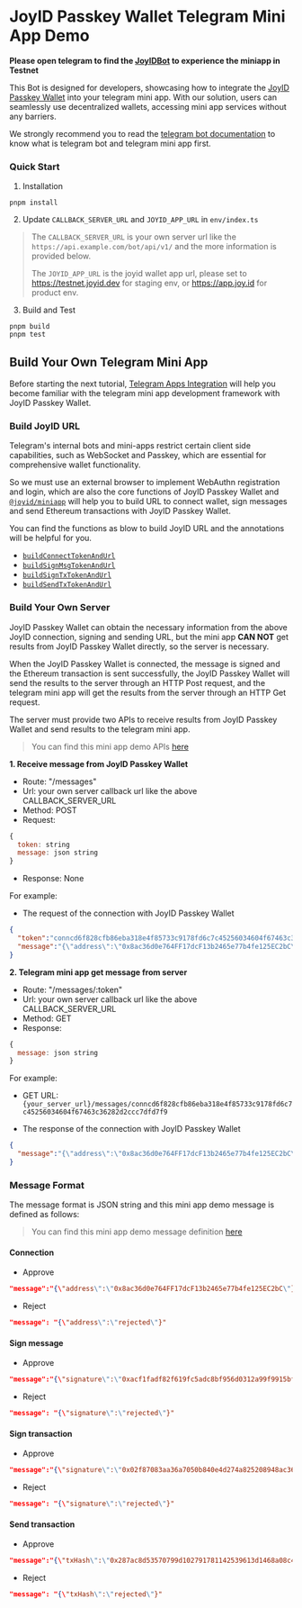 # JoyID Passkey Wallet Telegram Mini App Demo 

**Please open telegram to find the [JoyIDBot](https://t.me/JoyIDBot) to experience the miniapp in Testnet**

This Bot is designed for developers, showcasing how to integrate the [JoyID Passkey Wallet](https://joy.id/) into your telegram mini
app. With our solution, users can seamlessly use decentralized wallets, accessing mini app services without any barriers. 

We strongly recommend you to read the [telegram bot documentation](https://core.telegram.org/bots) to know what is telegram bot and telegram mini app first.

### Quick Start

1. Installation

```
pnpm install
```

2. Update `CALLBACK_SERVER_URL` and `JOYID_APP_URL` in `env/index.ts`

> The `CALLBACK_SERVER_URL` is your own server url like the `https://api.example.com/bot/api/v1/` and the more information is provided below.
> 
> The `JOYID_APP_URL` is the joyid wallet app url, please set to https://testnet.joyid.dev for staging env, or https://app.joy.id for product env.

3. Build and Test

```
pnpm build
pnpm test
```

## Build Your Own Telegram Mini App 

Before starting the next tutorial, [Telegram Apps Integration](https://docs.joy.id/guide/applications/telegram) will help you become familiar with the telegram mini app development framework with JoyID Passkey Wallet.

### Build JoyID URL

Telegram's internal bots and mini-apps restrict certain client side capabilities, such as WebSocket and Passkey, which are essential for comprehensive wallet functionality. 

So we must use an external browser to implement WebAuthn registration and login, which are also the core functions of JoyID Passkey Wallet and [`@joyid/miniapp`](https://www.npmjs.com/package/@joyid/miniapp) will help you to build URL to connect wallet, sign messages and send Ethereum transactions with JoyID Passkey Wallet.

You can find the functions as blow to build JoyID URL and the annotations will be helpful for you.

- [`buildConnectTokenAndUrl`](./src/helper/index.ts)
- [`buildSignMsgTokenAndUrl`](./src/helper/index.ts)
- [`buildSignTxTokenAndUrl`](./src/helper/index.ts)
- [`buildSendTxTokenAndUrl`](./src/helper/index.ts)

### Build Your Own Server

JoyID Passkey Wallet can obtain the necessary information from the above JoyID connection, signing and sending URL, but the mini app **CAN NOT** get results from JoyID Passkey Wallet directly, so the server is necessary.

When the JoyID Passkey Wallet is connected, the message is signed and the Ethereum transaction is sent successfully, the JoyID Passkey Wallet will send the results to the server through an HTTP Post request, and the telegram mini app will get the results from the server through an HTTP Get request.

The server must provide two APIs to receive results from JoyID Passkey Wallet and send results to the telegram mini app.

> You can find this mini app demo APIs [here](./src/api/index.ts)

**1. Receive message from JoyID Passkey Wallet**

- Route: "/messages"
- Url: your own server callback url like the above CALLBACK_SERVER_URL
- Method: POST
- Request: 
```js
{
  token: string
  message: json string
}
```
- Response: None

For example: 

- The request of the connection with JoyID Passkey Wallet
```json
{
  "token":"conncd6f828cfb86eba318e4f85733c9178fd6c7c45256034604f67463c36282d2cc9e4ab642",
  "message":"{\"address\":\"0x8ac36d0e764FF17dcF13b2465e77b4fe125EC2bC\"}"
}
```

**2. Telegram mini app get message from server**

- Route: "/messages/:token"
- Url: your own server callback url like the above CALLBACK_SERVER_URL
- Method: GET
- Response: 

```js
{
  message: json string
}
```
For example: 

- GET URL: `{your_server_url}/messages/conncd6f828cfb86eba318e4f85733c9178fd6c7c45256034604f67463c36282d2ccc7dfd7f9`

- The response of the connection with JoyID Passkey Wallet
```json
{
  "message":"{\"address\":\"0x8ac36d0e764FF17dcF13b2465e77b4fe125EC2bC\"}"
}
```

### Message Format

The message format is JSON string and this mini app demo message is defined as follows:

> You can find this mini app demo message definition [here](./src/api/index.ts)

#### Connection

- Approve
```json
"message":"{\"address\":\"0x8ac36d0e764FF17dcF13b2465e77b4fe125EC2bC\"}"
```

- Reject
```json
"message": "{\"address\":\"rejected\"}"
```

#### Sign message

- Approve
```json
"message":"{\"signature\":\"0xacf1fadf82f619fc5adc8bf956d0312a99f9915bf5b19e5c5e952485308d741347075a4a5d0c4fa8a8784b8ce79d6d68040e028aa1e7e7c5ee82c52bd1982e831b\"}"
```

- Reject
```json
"message": "{\"signature\":\"rejected\"}"
```

#### Sign transaction

- Approve
```json
"message":"{\"signature\":\"0x02f87083aa36a7050b840e4d274a825208948ac36d0e764ff17dcf13b2465e77b4fe125ec2bc87038d7ea4c6800080c080a069d6956ba2d379cbefd02604f0f48628367cd1cf4a7a0408ac58309082d98faea065299a965bb80e8a18a678d83da1f2914aaa43ef235cb331d52c02b94860a54c\"}"
```

- Reject
```json
"message": "{\"signature\":\"rejected\"}"
```

#### Send transaction

- Approve
```json
"message":"{\"txHash\":\"0x287ac8d53570799d102791781142539613d1468a08c4cdf33b264554ba8b3069\"}"
```

- Reject
```json
"message": "{\"txHash\":\"rejected\"}"
```
